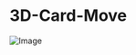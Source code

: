 # 3D-Card-Move
![Image](https://github.com/user-attachments/assets/712814f2-3862-47d1-8fc6-04f9e867d763)
